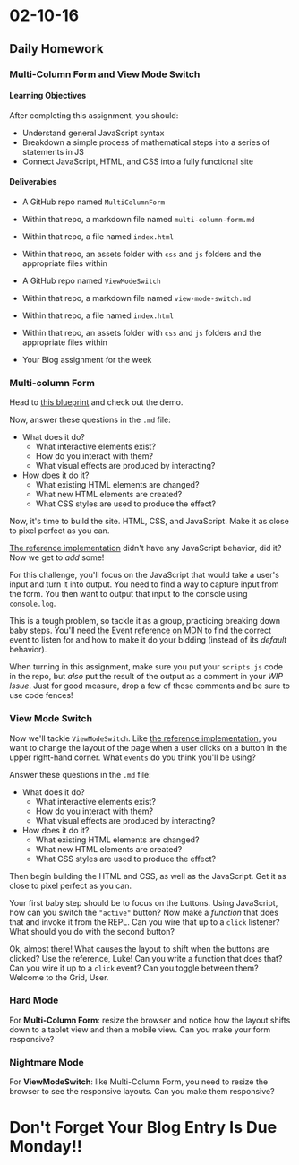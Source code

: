# 02-10-16

## Daily Homework

### Multi-Column Form and View Mode Switch

#### Learning Objectives

After completing this assignment, you should:

* Understand general JavaScript syntax
* Breakdown a simple process of mathematical steps into a series of statements in JS
* Connect JavaScript, HTML, and CSS into a fully functional site

#### Deliverables

* A GitHub repo named `MultiColumnForm`
* Within that repo, a markdown file named `multi-column-form.md`
* Within that repo, a file named `index.html`
* Within that repo, an assets folder with `css` and `js` folders and the appropriate files within

* A GitHub repo named `ViewModeSwitch`
* Within that repo, a markdown file named `view-mode-switch.md`
* Within that repo, a file named `index.html`
* Within that repo, an assets folder with `css` and `js` folders and the appropriate files within

* Your Blog assignment for the week

### Multi-column Form

Head to [this blueprint](http://tympanus.net/codrops/2013/06/06/responsive-multi-column-form/) and check out the demo.

Now, answer these questions in the `.md` file:

* What does it do?
  * What interactive elements exist?
  * How do you interact with them?
  * What visual effects are produced by interacting?
* How does it do it?
  * What existing HTML elements are changed?
  * What new HTML elements are created?
  * What CSS styles are used to produce the effect?

Now, it's time to build the site. HTML, CSS, and JavaScript. Make it as close to pixel perfect as you can.

[The reference implementation](http://tympanus.net/codrops/2013/06/06/responsive-multi-column-form/) didn't have any JavaScript behavior, did it? Now we get to _add_ some!

For this challenge, you'll focus on the JavaScript that would take a user's input and turn it into output. You need to find a way to capture input from the form. You then want to output that input to the console using `console.log`.

This is a tough problem, so tackle it as a group, practicing breaking down baby steps. You'll need [the Event reference on MDN](https://developer.mozilla.org/en-US/docs/Web/Events) to find the correct event to listen for and how to make it do your bidding (instead of its _default_ behavior).

When turning in this assignment, make sure you put your `scripts.js` code in the repo, but _also_ put the result of the output as a comment in your _WIP Issue_. Just for good measure, drop a few of those comments and be sure to use code fences!

### View Mode Switch

Now we'll tackle `ViewModeSwitch`. Like [the reference implementation](http://tympanus.net/codrops/2013/07/01/view-mode-switch/), you want to change the layout of the page when a user clicks on a button in the upper right-hand corner. What `events` do you think you'll be using?

Answer these questions in the `.md` file:

* What does it do?
  * What interactive elements exist?
  * How do you interact with them?
  * What visual effects are produced by interacting?
* How does it do it?
  * What existing HTML elements are changed?
  * What new HTML elements are created?
  * What CSS styles are used to produce the effect?

Then begin building the HTML and CSS, as well as the JavaScript. Get it as close to pixel perfect as you can.

Your first baby step should be to focus on the buttons. Using JavaScript, how can you switch the `"active"` button? Now make a _function_ that does that and invoke it from the REPL. Can you wire that up to a `click` listener? What should you do with the second button?

Ok, almost there! What causes the layout to shift when the buttons are clicked? Use the reference, Luke! Can you write a function that does that? Can you wire it up to a `click` event? Can you toggle between them? Welcome to the Grid, User.

### Hard Mode
For **Multi-Column Form**: resize the browser and notice how the layout shifts down to a tablet view and then a mobile view. Can you make your form responsive?

### Nightmare Mode
For **ViewModeSwitch**: like Multi-Column Form, you need to resize the browser to see the responsive layouts. Can you make them responsive?

# Don't Forget Your Blog Entry Is Due Monday!!
